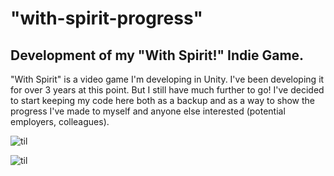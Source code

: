 # "with-spirit-progress"
## Development of my "With Spirit!" Indie Game.
"With Spirit" is a video game I'm developing in Unity. 
I've been developing it for over 3 years at this point. But I still have much further to go!
I've decided to start keeping my code here both as a backup and as a way to show the progress I've made to myself and anyone else interested (potential employers, colleagues).

![til](./ezgif-3-fc477785ed30.gif)

![til](./ezgif-3-f973fd7e51b8.gif)

